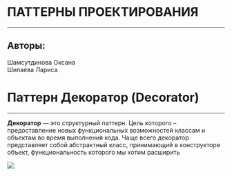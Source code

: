 <h1 class="code-line" data-line-start=0 data-line-end=1 ><a id="__0"></a>ПАТТЕРНЫ ПРОЕКТИРОВАНИЯ</h1>
<hr>
<h2 class="code-line" data-line-start=2 data-line-end=3 ><a id="_2"></a>Авторы:</h2>
<p class="has-line-data" data-line-start="3" data-line-end="5">Шамсутдинова Оксана<br>
Шипаева Лариса</p>
<h1 class="code-line" data-line-start=5 data-line-end=6 ><a id="__Flyweight_5"></a>Паттерн Декоратор (Decorator)</h1>
<hr>
<p class="has-line-data" data-line-start="8" data-line-end="10"><strong>Декоратор</strong> —  это структурный паттерн. Цель которого – предоставление новых функциональных возможностей классам и объектам во время выполнения кода. Чаще всего декоратор представляет собой абстрактный класс, принимающий в конструкторе объект, функциональность которого мы хотим расширить<br></p>
<img src="https://pythonru.com/wp-content/uploads/2020/09/rukovodstvo-po-dekoratoram-python.png"></p>
